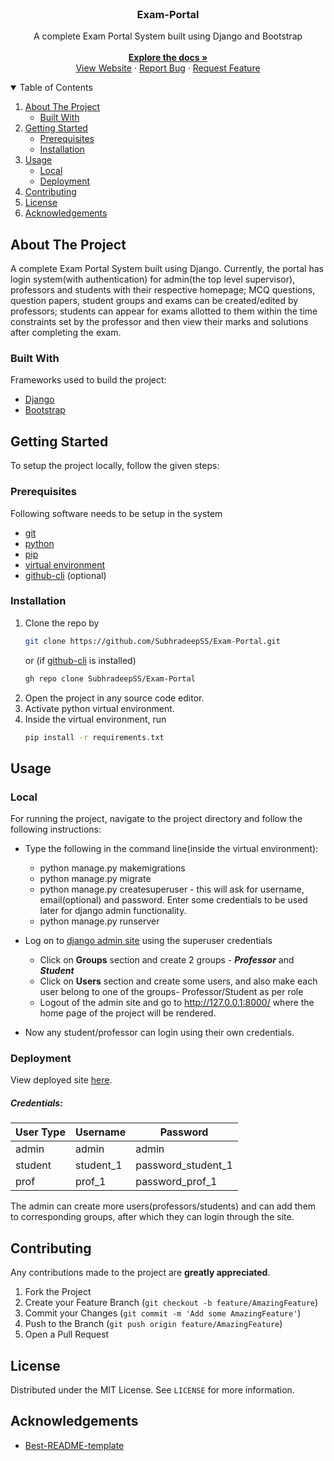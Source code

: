 <br />
<p align="center">
  <h3 align="center">Exam-Portal</h3>

  <p align="center">
    A complete Exam Portal System built using Django and Bootstrap
    <br />
    <br />
    <a href="https://github.com/SubhradeepSS/Exam-Portal"><strong>Explore the docs »</strong></a>
    <br />
    <a href="https://exam-portal-v01.herokuapp.com/">View Website</a>
    ·   
    <a href="https://github.com/SubhradeepSS/Exam-Portal/issues">Report Bug</a>
    ·
    <a href="https://github.com/SubhradeepSS/Exam-Portal/issues">Request Feature</a>
  </p>
</p>



<!-- TABLE OF CONTENTS -->
<details open="open">
  <summary>Table of Contents</summary>
  <ol>
    <li>
      <a href="#about-the-project">About The Project</a>
      <ul>
        <li><a href="#built-with">Built With</a></li>
      </ul>
    </li>
    <li>
      <a href="#getting-started">Getting Started</a>
      <ul>
        <li><a href="#prerequisites">Prerequisites</a></li>
        <li><a href="#installation">Installation</a></li>
      </ul>
    </li>
    <li>
      <a href="#usage">Usage</a>
      <ul>
        <li><a href="#local">Local</a></li>
        <li><a href="#deployment">Deployment</a></li>
      </ul>
    </li>
    <li><a href="#contributing">Contributing</a></li>
    <li><a href="#license">License</a></li>
    <li><a href="#acknowledgements">Acknowledgements</a></li>
  </ol>
</details>



<!-- ABOUT THE PROJECT -->
## About The Project
A complete Exam Portal System built using Django. Currently, the portal has login system(with authentication) for admin(the top level supervisor), professors and students with their respective homepage; MCQ questions, question papers, student groups and exams can be created/edited by professors; students can appear for exams allotted to them within the time constraints set by the professor and then view their marks and solutions after completing the exam.

### Built With

Frameworks used to build the project:
* [Django](https://www.djangoproject.com/)
* [Bootstrap](https://getbootstrap.com)


<!-- GETTING STARTED -->
## Getting Started
To setup the project locally, follow the given steps:

### Prerequisites
Following software needs to be setup in the system
* [git](https://git-scm.com/downloads)
* [python](https://www.python.org/downloads/)
* [pip](https://pip.pypa.io/en/stable/installing/)
* [virtual environment](https://packaging.python.org/guides/installing-using-pip-and-virtual-environments/)
* [github-cli](https://github.com/cli/cli) (optional)

### Installation

1. Clone the repo by
   ```sh
   git clone https://github.com/SubhradeepSS/Exam-Portal.git
   ```
   or (if [github-cli](https://github.com/cli/cli) is installed)
   ```sh
   gh repo clone SubhradeepSS/Exam-Portal
   ```
2. Open the project in any source code editor.
3. Activate python virtual environment.
4. Inside the virtual environment, run
   ```sh
   pip install -r requirements.txt
   ```



<!-- USAGE EXAMPLES -->
## Usage
### Local
For running the project, navigate to the project directory and follow the following instructions:

* Type the following in the command line(inside the virtual environment):
    * python manage.py makemigrations
    * python manage.py migrate
    * python manage.py createsuperuser - this will ask for username, email(optional) and password. Enter some credentials to be used later for django admin functionality.
    * python manage.py runserver

* Log on to [django admin site](http://127.0.0.1:8000/admin) using the superuser credentials
    * Click on **Groups** section and create 2 groups - ***Professor*** and ***Student***
    * Click on **Users** section and create some users, and also make each user belong to one of the groups- Professor/Student as per role
    * Logout of the admin site and go to http://127.0.0.1:8000/ where the home page of the project will be rendered.

* Now any student/professor can login using their own credentials.


### Deployment
View deployed site [here](https://exam-portal-v01.herokuapp.com/).
##### Credentials:
| User Type      | Username | Password |
| ----------- | ----------- | -----------|
| admin      | admin       | admin |
| student   | student_1        | password_student_1 |
| prof   | prof_1        | password_prof_1 |

The admin can create more users(professors/students) and can add them to corresponding groups, after which they can login through the site.


<!-- CONTRIBUTING -->
## Contributing
Any contributions made to the project are **greatly appreciated**.

1. Fork the Project
2. Create your Feature Branch (`git checkout -b feature/AmazingFeature`)
3. Commit your Changes (`git commit -m 'Add some AmazingFeature'`)
4. Push to the Branch (`git push origin feature/AmazingFeature`)
5. Open a Pull Request



<!-- LICENSE -->
## License

Distributed under the MIT License. See `LICENSE` for more information.



<!-- ACKNOWLEDGEMENTS -->
## Acknowledgements
* [Best-README-template](https://github.com/othneildrew/Best-README-Template)



[stars-url]: https://github.com/SubhradeepSS/Exam-Portal/stargazers
[issues-shield]: https://img.shields.io/github/issues/SubhradeepSS/Exam-Portal.svg?style=for-the-badge
[issues-url]: https://github.com/SubhradeepSS/Exam-Portal/issues
[license-shield]: https://img.shields.io/github/license/SubhradeepSS/Exam-Portal.svg?style=for-the-badge
[license-url]: https://github.com/SubhradeepSS/Exam-Portal/blob/master/LICENSE.txt